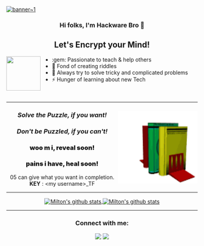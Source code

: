 [![banner~1](https://user-images.githubusercontent.com/85396426/126867542-d81e3528-4058-44bc-a074-cf2241e9a236.jpg)](https://www.youtube.com/channel/UCjLXbCSK44Fw5c_6J8mmZtQ?sub_confirmation=1)


<div align="center">
<h3>Hi folks, I'm Hackware Bro 👋</h3>
</div>

<div align="center">
<h2>Let's Encrypt your Mind!</h2>
</div>


<a href='https://github.com/HackwareBro/HackwareBro/blob/main/assets/cs.jpg'><img align="left" style="margin-right:30px" height="90" width="90" src="assets/join.gif"></a> 
<ul>
<li>:gem: Passionate to teach & help others</li>
<li>🌱 Fond of creating riddles</li>
<li>🥅 Always try to solve tricky and complicated problems</li>
<li>⚡ Hunger of learning about new Tech</li>
</ul>
<br>

<hr>
<div align="center">
<a href='https://github.com/HackwareBro/HackwareBro/blob/main/assets/AES'>
<img align="right" height="190" width="210" src="assets/getbooks.gif"> </a>
<i>
<h3>Solve the Puzzle, if you want!</h3>
</div>
<div align="center">
<h3>Don't be Puzzled, if you can't!</h3>
</i>
</div>

<div align="center">

<h3 style="font-weight: 900;">woo m i, reveal soon!</h3>
<h3 style="font-weight: 900;">pains i have, heal soon!</h3>
05 can give what you want in completion.<br>
<b>KEY</b> : &lt;my username&gt;_TF
</div>



<hr>
<center>
<a href="https://github.com/HackwareBro">
 <img align="center" src="https://github-readme-stats.vercel.app/api?username=HackwareBro&show_icons=true&theme=dark&line_height=40" alt="Milton's github stats"/>
 <img align="center" src="https://github-readme-stats.vercel.app/api/top-langs/?username=HackwareBro&langs_count=5&theme=dark" alt="Milton's github stats"/>
</a>
 </center>
  
<hr>
<div align = "center">
<h3><b>Connect with me:</b></h3>
</div>

<div align="center">
<a href="https://www.youtube.com/channel/UCjLXbCSK44Fw5c_6J8mmZtQ?sub_confirmation=1"><img src="https://img.shields.io/youtube/channel/subscribers/UCjLXbCSK44Fw5c_6J8mmZtQ?label=Hackware%20Bro&style=social" /></a>
<a href="https://twitter.com/HackwareBro"><img src="https://img.shields.io/twitter/follow/HackwareBro?style=social" /></a>
</div>
